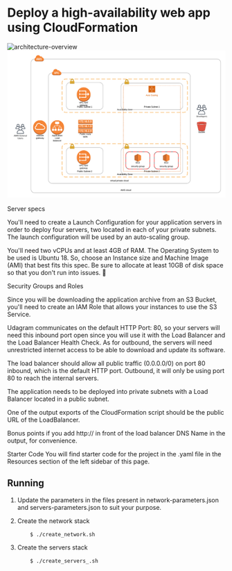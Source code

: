 # Deploy a high-availability web app using CloudFormation
![architecture-overview]()
![alt text](https://github.com/cagigas/High-Availability-Web-App/blob/master/High%20Availability.png)

Server specs


You'll need to create a Launch Configuration for your application servers in order to deploy four servers, two located in each of your private subnets. The launch configuration will be used by an auto-scaling group.

You'll need two vCPUs and at least 4GB of RAM. The Operating System to be used is Ubuntu 18. So, choose an Instance size and Machine Image (AMI) that best fits this spec. Be sure to allocate at least 10GB of disk space so that you don't run into issues. 

Security Groups and Roles


Since you will be downloading the application archive from an S3 Bucket, you'll need to create an IAM Role that allows your instances to use the S3 Service.

Udagram communicates on the default HTTP Port: 80, so your servers will need this inbound port open since you will use it with the Load Balancer and the Load Balancer Health Check. As for outbound, the servers will need unrestricted internet access to be able to download and update its software.

The load balancer should allow all public traffic (0.0.0.0/0) on port 80 inbound, which is the default HTTP port. Outbound, it will only be using port 80 to reach the internal servers.

The application needs to be deployed into private subnets with a Load Balancer located in a public subnet.

One of the output exports of the CloudFormation script should be the public URL of the LoadBalancer.

Bonus points if you add http:// in front of the load balancer DNS Name in the output, for convenience.

Starter Code
You will find starter code for the project in the .yaml file in the Resources section of the left sidebar of this page.


## Running

1. Update the parameters in the files present in network-parameters.json and servers-parameters.json to suit your purpose.

2. Create the network stack

    ```
        $ ./create_network.sh
    ```

3. Create the servers stack

    ```
        $ ./create_servers_.sh
    ```
